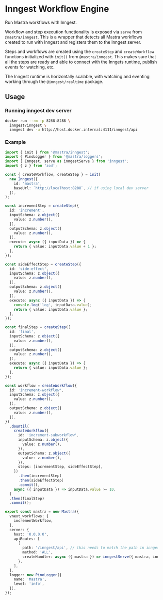 # Inngest Workflow Engine

Run Mastra workflows with Inngest.

Workflow and step execution functionality is exposed via `serve` from `@mastra/inngest`.
This is a wrapper that detects all Mastra workflows created to run with Inngest and registers them to the Inngest server.

Steps and workflows are created using the `createStep` and `createWorkflow` functions initialized with `init()` from `@mastra/inngest`.
This makes sure that all the steps are ready and able to connect with the Inngets runtime, publish events for watching, etc.

The Inngest runtime is horizontally scalable, with watching and eventing working through the `@inngest/realtime` package.

## Usage

### Running inngest dev server

```bash
docker run --rm -p 8288:8288 \
  inngest/inngest \
  inngest dev -u http://host.docker.internal:4111/inngest/api
```

### Example

```ts
import { init } from '@mastra/inngest';
import { PinoLogger } from '@mastra/loggers';
import { Inngest, serve as inngestServe } from 'inngest';
import { z } from 'zod';

const { createWorkflow, createStep } = init(
  new Inngest({
    id: 'mastra',
    baseUrl: `http://localhost:8288`, // if using local dev server
  }),
);

const incrementStep = createStep({
  id: 'increment',
  inputSchema: z.object({
    value: z.number(),
  }),
  outputSchema: z.object({
    value: z.number(),
  }),
  execute: async ({ inputData }) => {
    return { value: inputData.value + 1 };
  },
});

const sideEffectStep = createStep({
  id: 'side-effect',
  inputSchema: z.object({
    value: z.number(),
  }),
  outputSchema: z.object({
    value: z.number(),
  }),
  execute: async ({ inputData }) => {
    console.log('log', inputData.value);
    return { value: inputData.value };
  },
});

const finalStep = createStep({
  id: 'final',
  inputSchema: z.object({
    value: z.number(),
  }),
  outputSchema: z.object({
    value: z.number(),
  }),
  execute: async ({ inputData }) => {
    return { value: inputData.value };
  },
});

const workflow = createWorkflow({
  id: 'increment-workflow',
  inputSchema: z.object({
    value: z.number(),
  }),
  outputSchema: z.object({
    value: z.number(),
  }),
})
  .dountil(
    createWorkflow({
      id: 'increment-subworkflow',
      inputSchema: z.object({
        value: z.number(),
      }),
      outputSchema: z.object({
        value: z.number(),
      }),
      steps: [incrementStep, sideEffectStep],
    })
      .then(incrementStep)
      .then(sideEffectStep)
      .commit(),
    async ({ inputData }) => inputData.value >= 10,
  )
  .then(finalStep)
  .commit();

export const mastra = new Mastra({
  vnext_workflows: {
    incrementWorkflow,
  },
  server: {
    host: '0.0.0.0',
    apiRoutes: [
      {
        path: '/inngest/api', // this needs to match the path in inngest dev server (or production) config
        method: 'ALL',
        createHandler: async ({ mastra }) => inngestServe({ mastra, inngest }),
      },
    ],
  },
  logger: new PinoLogger({
    name: 'Mastra',
    level: 'info',
  }),
});
```
